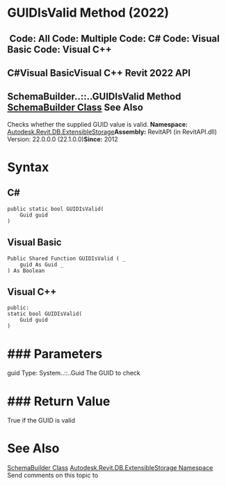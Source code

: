 # GUIDIsValid Method (2022)

﻿
 Code: All Code: Multiple Code: C# Code: Visual Basic Code: Visual C++   
---  
C#Visual BasicVisual C++
Revit 2022 API  
---  
SchemaBuilder..::..GUIDIsValid Method   
[SchemaBuilder Class](e74f9357-cc3c-558e-73b8-38ce6d247869.md "SchemaBuilder Class") See Also  
---  
Checks whether the supplied GUID value is valid. 
**Namespace:** [Autodesk.Revit.DB.ExtensibleStorage](79486a74-376c-9555-c873-45d5a750f051.md "Autodesk.Revit.DB.ExtensibleStorage Namespace")**Assembly:** RevitAPI (in RevitAPI.dll) Version: 22.0.0.0 (22.1.0.0)**Since:** 2012 
# Syntax
C#  
---  
```text
public static bool GUIDIsValid(
	Guid guid
)
```
  
Visual Basic  
---  
```text
Public Shared Function GUIDIsValid ( _
	guid As Guid _
) As Boolean
```
  
Visual C++  
---  
```text
public:
static bool GUIDIsValid(
	Guid guid
)
```
  
# ### Parameters
guid
    Type: System..::..Guid The GUID to check 
# ### Return Value
True if the GUID is valid 
# See Also
[SchemaBuilder Class](e74f9357-cc3c-558e-73b8-38ce6d247869.md "SchemaBuilder Class")
[Autodesk.Revit.DB.ExtensibleStorage Namespace](79486a74-376c-9555-c873-45d5a750f051.md "Autodesk.Revit.DB.ExtensibleStorage Namespace")
Send comments on this topic to 